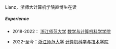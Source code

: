 Lianz，浙师大计算机学院直博生在读


##### Experience


- 2018-2022： [浙江师范大学][1] [数学与计算机科学学院][2]

- 2022-至今：[浙江师范大学][1] [计算机科学与技术学院][2]

[1]: //www.zjnu.edu.cn/
[2]://cs.zjnu.edu.cn/main.htm
